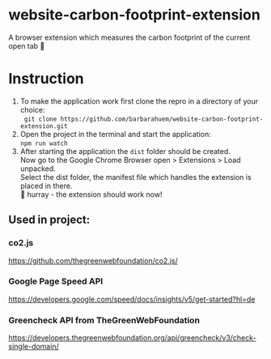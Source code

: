 # website-carbon-footprint-extension
A browser extension which measures the carbon footprint of the current open tab 🌱
# Instruction
1. To make the application work first clone the repro in a directory of your choice: <br>
``` git clone https://github.com/barbarahuem/website-carbon-footprint-extension.git``` <br>
2. Open the project in the terminal and start the application: <br>
``` npm run watch ``` <br>
3. After starting the application the `dist` folder should be created. <br>
Now go to the Google Chrome Browser open > Extensions > Load unpacked. <br>
Select the dist folder, the manifest file which handles the extension is placed in there. <br>
🎉 hurray - the extension should work now! <br>

## Used in project:
### co2.js
https://github.com/thegreenwebfoundation/co2.js/
### Google Page Speed API
https://developers.google.com/speed/docs/insights/v5/get-started?hl=de
### Greencheck API from TheGreenWebFoundation
https://developers.thegreenwebfoundation.org/api/greencheck/v3/check-single-domain/
